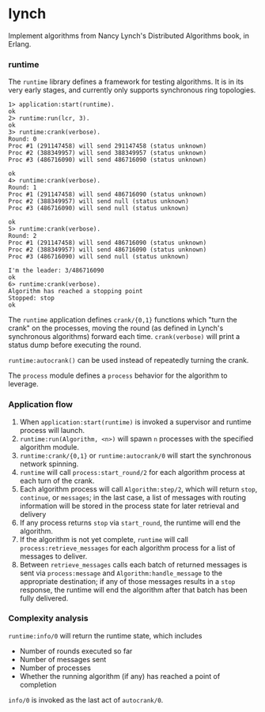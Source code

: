 lynch
=====

Implement algorithms from Nancy Lynch's Distributed Algorithms book,
in Erlang.

### runtime

The `runtime` library defines a framework for testing algorithms. It
is in its very early stages, and currently only supports synchronous
ring topologies.


    1> application:start(runtime).
    ok
    2> runtime:run(lcr, 3).
    ok
    3> runtime:crank(verbose).
    Round: 0
    Proc #1 (291147458) will send 291147458 (status unknown)
    Proc #2 (388349957) will send 388349957 (status unknown)
    Proc #3 (486716090) will send 486716090 (status unknown)

    ok
    4> runtime:crank(verbose).
    Round: 1
    Proc #1 (291147458) will send 486716090 (status unknown)
    Proc #2 (388349957) will send null (status unknown)
    Proc #3 (486716090) will send null (status unknown)

    ok
    5> runtime:crank(verbose).
    Round: 2
    Proc #1 (291147458) will send 486716090 (status unknown)
    Proc #2 (388349957) will send 486716090 (status unknown)
    Proc #3 (486716090) will send null (status unknown)

    I'm the leader: 3/486716090
    ok
    6> runtime:crank(verbose).
    Algorithm has reached a stopping point
    Stopped: stop
    ok

The `runtime` application defines `crank/{0,1}` functions which "turn
the crank" on the processes, moving the round (as defined in Lynch's
synchronous algorithms) forward each time. `crank(verbose)` will print
a status dump before executing the round.

`runtime:autocrank()` can be used instead of repeatedly turning the
crank.

The `process` module defines a `process` behavior for the algorithm to
leverage.

### Application flow
1. When `application:start(runtime)` is invoked a supervisor and
  runtime process will launch.
2. `runtime:run(Algorithm, <n>)` will spawn `n` processes with the specified algorithm module.
3. `runtime:crank/{0,1}` or `runtime:autocrank/0` will start the synchronous network spinning.
4. `runtime` will call `process:start_round/2` for each algorithm process at each turn of the crank.
5. Each algorithm process will call `Algorithm:step/2`, which will return `stop`, `continue`, or `messages`; in the last case, a list of messages with routing information will be stored in the process state for later retrieval and delivery
6. If any process returns `stop` via `start_round`, the runtime will end the algorithm.
7. If the algorithm is not yet complete, `runtime` will call `process:retrieve_messages` for each algorithm process for a list of messages to deliver.
8. Between `retrieve_messages` calls each batch of returned messages is sent via `process:message` and `Algorithm:handle_message` to the appropriate destination; if any of those messages results in a `stop` response, the runtime will end the algorithm after that batch has been fully delivered.

### Complexity analysis

`runtime:info/0` will return the runtime state, which includes

* Number of rounds executed so far
* Number of messages sent
* Number of processes
* Whether the running algorithm (if any) has reached a point of
  completion

`info/0` is invoked as the last act of `autocrank/0`.
